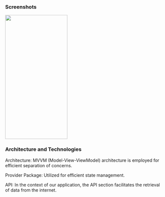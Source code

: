 <h3>Screenshots</h3>


<img src=https://github.com/hasanaltunbay/countries_app_API/assets/132913817/8897b4c4-59b0-4758-a1a8-0b6471201c9e width="200" height="400" />


<h3>Architecture and Technologies</h3>

Architecture: MVVM (Model-View-ViewModel) architecture is employed for efficient separation of concerns.

Provider Package: Utilized for efficient state management.

API: In the context of our application, the API section facilitates the retrieval of data from the internet.


